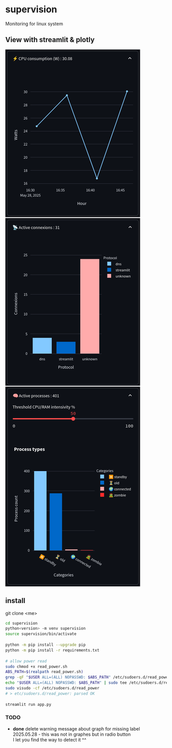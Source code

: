 # supervision
Monitoring for linux system

## View with streamlit & plotly
![view on CPU consumption](docs/img/CPU_watts.png)
![view on active network connexions](docs/img/networks.png)
![view categorized processes](docs/img/processus.png)

## install

git clone \<me\>

```bash
cd supervision
python<version> -m venv supervision
source supervision/bin/activate

python -m pip install --upgrade pip
python -m pip install -r requirements.txt

# allow power read
sudo chmod +x read_power.sh
ABS_PATH=$(realpath read_power.sh)
grep -qF "$USER ALL=(ALL) NOPASSWD: $ABS_PATH" /etc/sudoers.d/read_power || \
echo "$USER ALL=(ALL) NOPASSWD: $ABS_PATH" | sudo tee /etc/sudoers.d/read_power
sudo visudo -cf /etc/sudoers.d/read_power
# > etc/sudoers.d/read_power: parsed OK

streamlit run app.py
```

### TODO
- **done** delete warning message about graph for missing label  
2025.05.28 - this was not in graphes but in radio button  
I let you find the way to detect it ^^  
